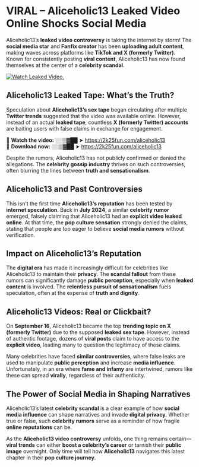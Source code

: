 # VIRAL – Aliceholic13 Leaked Video Online Shocks Social Media 

Aliceholic13’s **leaked video controversy** is taking the internet by storm! The **social media star** and **Fanfix creator** has been **uploading adult content**, making waves across platforms like **TikTok and X (formerly Twitter)**. Known for consistently posting **viral content**, Aliceholic13 has now found themselves at the center of a **celebrity scandal**.  

[![Watch Leaked Video.](https://miro.medium.com/v2/resize:fit:828/format:webp/1*cilzJN44JGOrTw9NJCrNHA.gif "Watch Leaked Video")](https://2k25fun.com/aliceholic13)

## **Aliceholic13 Leaked Tape: What’s the Truth?**  
Speculation about **Aliceholic13’s sex tape** began circulating after multiple **Twitter trends** suggested that the video was available online. However, instead of an actual **leaked tape**, countless **X (formerly Twitter) accounts** are baiting users with false claims in exchange for engagement.  

🔹 **Watch the video:** ░░▒▓██ ➤ https://2k25fun.com/aliceholic13  
🔹 **Download now:** ░░▒▓██ ➤ https://2k25fun.com/aliceholic13  

Despite the rumors, Aliceholic13 has not publicly confirmed or denied the allegations. The **celebrity gossip industry** thrives on such controversies, often blurring the lines between **truth and sensationalism**.  

## **Aliceholic13 and Past Controversies**  
This isn’t the first time **Aliceholic13’s reputation** has been tested by **internet speculation**. Back in **July 2024**, a similar **celebrity rumor** emerged, falsely claiming that Aliceholic13 had an **explicit video leaked online**. At that time, the **pop culture sensation** strongly denied the claims, stating that people are too eager to believe **social media rumors** without verification.  

## **Impact on Aliceholic13’s Reputation**  
The **digital era** has made it increasingly difficult for celebrities like Aliceholic13 to maintain their **privacy**. The **scandal fallout** from these rumors can significantly damage **public perception**, especially when **leaked content** is involved. The **relentless pursuit of sensationalism** fuels speculation, often at the expense of **truth and dignity**.  

## **Aliceholic13 Videos: Real or Clickbait?**  
On **September 16**, Aliceholic13 became the top **trending topic on X (formerly Twitter)** due to the supposed **leaked sex tape**. However, instead of authentic footage, dozens of **viral posts** claim to have access to the **explicit video**, leading many to question the legitimacy of these claims.  

Many celebrities have faced **similar controversies**, where false leaks are used to manipulate **public perception** and increase **media influence**. Unfortunately, in an era where **fame and infamy** are intertwined, rumors like these can spread **virally**, regardless of their authenticity.  

## **The Power of Social Media in Shaping Narratives**  
Aliceholic13’s latest **celebrity scandal** is a clear example of how **social media influence** can shape narratives and invade **digital privacy**. Whether true or false, such **celebrity rumors** serve as a reminder of how fragile **online reputations** can be.  

As the **Aliceholic13 video controversy** unfolds, one thing remains certain—**viral trends** can either **boost a celebrity’s career** or tarnish their **public image** overnight. Only time will tell how **Aliceholic13** navigates this latest chapter in their **pop culture journey**. 
